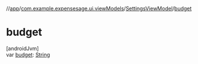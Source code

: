 //[app](../../../index.md)/[com.example.expensesage.ui.viewModels](../index.md)/[SettingsViewModel](index.md)/[budget](budget.md)

# budget

[androidJvm]\
var [budget](budget.md): [String](https://kotlinlang.org/api/latest/jvm/stdlib/kotlin/-string/index.html)
